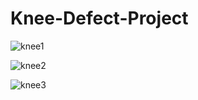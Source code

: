# Knee-Defect-Project

![knee1](https://user-images.githubusercontent.com/88381058/144166675-d46b923d-5d5d-4ef1-a94c-dc5d9810a5f2.png)


![knee2](https://user-images.githubusercontent.com/88381058/144166680-21b703f1-c9c2-403c-9d6a-95904f0d150c.png)


![knee3](https://user-images.githubusercontent.com/88381058/144166683-4aae84d1-061c-4f83-ac9e-b5b45fa64610.png)
